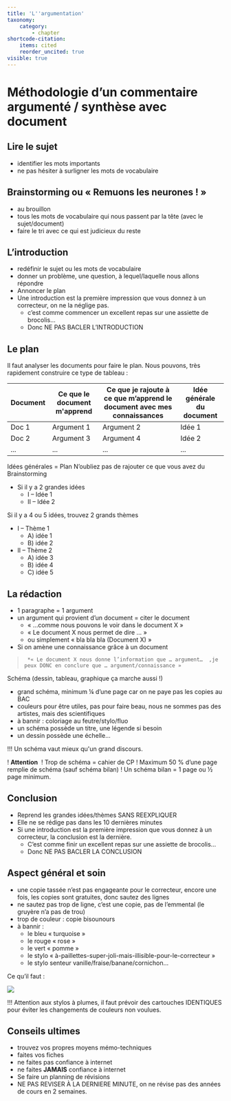 ```yaml
---
title: 'L''argumentation'
taxonomy:
    category:
        - chapter
shortcode-citation:
    items: cited
    reorder_uncited: true
visible: true
---
```


# Méthodologie d’un commentaire argumenté / synthèse avec document

## Lire le sujet

* identifier les mots importants
* ne pas hésiter à surligner les mots de vocabulaire

## Brainstorming ou « Remuons les neurones ! »

* au brouillon
* tous les mots de vocabulaire qui nous passent par la tête (avec le sujet/document)
* faire le tri avec ce qui est judicieux du reste

## L’introduction

* redéfinir le sujet ou les mots de vocabulaire
* donner un problème, une question, à lequel/laquelle nous allons répondre
* Annoncer le plan
* Une introduction est la première impression que vous donnez à un correcteur, on ne la néglige pas. 
     * c’est comme commencer un excellent repas sur une assiette de brocolis… 
     * Donc NE PAS BACLER L’INTRODUCTION	

## Le plan

Il faut analyser les documents pour faire le plan.  Nous pouvons, très rapidement construire ce type de tableau : 

| Document | Ce que le document m'apprend | Ce que je rajoute à ce que m’apprend le document avec mes connaissances | Idée générale du document |
| --- | --- | --- | --- |
| Doc 1 | Argument 1 | Argument 2 | Idée 1 |
| Doc 2 | Argument 3 | Argument 4 | Idée 2 |
| ...  | ... | ...  | ... |



Idées générales = Plan
N’oubliez pas de rajouter ce que vous avez du Brainstorming

* Si il y a 2 grandes idées
     * I – Idée 1
     * II – Idée 2

Si il y a 4 ou 5 idées, trouvez 2 grands thèmes

* I – Thème 1
     * A) idée 1
     * B) idée 2
* II – Thème 2
     * A) idée 3
     * B) idée 4
     * C) idée 5


## La rédaction

* 1 paragraphe = 1 argument
* un argument qui provient d’un document = citer le document
     * « …comme nous pouvons le voir dans le document X »
     * « Le document X nous permet de dire … »
     * ou simplement « bla bla bla (Document X) »
* Si on amène une connaissance grâce à un document

>      *« Le document X nous donne l’information que … argument…  ,je peux DONC en conclure que … argument/connaissance »
 
Schéma (dessin, tableau, graphique ça marche aussi !)

* grand schéma, minimum ¼ d’une page car on ne paye pas les copies au BAC
* couleurs pour être utiles, pas pour faire beau, nous ne sommes pas des artistes, mais des scientifiques
* à bannir : coloriage au feutre/stylo/fluo
* un schéma possède un titre, une légende si besoin
* un dessin possède une échelle…
	

!!! Un schéma vaut mieux qu'un grand discours. 


! **Attention** 
! Trop de schéma = cahier de CP
! Maximum 50 % d’une page remplie de schéma (sauf schéma bilan)
! Un schéma bilan = 1 page ou ½ page minimum. 



## Conclusion

* Reprend les grandes idées/thèmes SANS REEXPLIQUER 
* Elle ne se rédige pas dans les 10 dernières minutes
* Si une introduction est la première impression que vous donnez à un correcteur, la conclusion est la dernière. 
     * C’est comme finir un excellent repas sur une assiette de brocolis… 
     * Donc NE PAS BACLER LA CONCLUSION	


## Aspect général et soin

* une copie tassée n’est pas engageante pour le correcteur, encore une fois, les copies sont gratuites, donc sautez des lignes
* ne sautez pas trop de ligne, c’est une copie, pas de l’emmental (le gruyère n’a pas de trou)
* trop de couleur : copie bisounours
* à bannir :
     * le bleu « turquoise »
     * le rouge « rose »
     * le vert « pomme »
     * le stylo « à-paillettes-super-joli-mais-illisible-pour-le-correcteur »
     * le stylo senteur vanille/fraise/banane/cornichon… 

Ce qu’il faut :

![](https://media.cultura.com/media/catalog/product/cache/1/image/500x500/0dc2d03fe217f8c83829496872af24a0/s/t/stylo-bille-bic-bleu-007033012962_0.jpg)


!!! Attention aux stylos à plumes, il faut prévoir des cartouches IDENTIQUES pour éviter les changements de couleurs non voulues. 




## Conseils ultimes

* trouvez vos propres moyens mémo-techniques
* faites vos fiches
* ne faites pas confiance à internet
* ne faites **JAMAIS** confiance à internet
* Se faire un planning de révisions 
* NE PAS REVISER À LA DERNIERE MINUTE, on ne révise pas des années de cours en 2 semaines.

